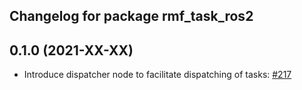 ## Changelog for package rmf_task_ros2

0.1.0 (2021-XX-XX)
------------------
* Introduce dispatcher node to facilitate dispatching of tasks: [#217](https://github.com/osrf/rmf_core/pull/217)
